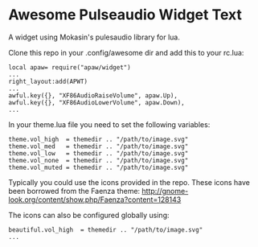 Awesome Pulseaudio Widget Text
==============================
A widget using Mokasin's pulesaudio library for lua.


Clone this repo in your .config/awesome dir and add this to your rc.lua:

```
local apaw= require("apaw/widget")
...
right_layout:add(APWT)
...
awful.key({}, "XF86AudioRaiseVolume", apaw.Up),
awful.key({}, "XF86AudioLowerVolume", apaw.Down),
...
```

In your theme.lua file you need to set the following variables:
```
theme.vol_high  = themedir .. "/path/to/image.svg"
theme.vol_med   = themedir .. "/path/to/image.svg"
theme.vol_low   = themedir .. "/path/to/image.svg"
theme.vol_none  = themedir .. "/path/to/image.svg"
theme.vol_muted = themedir .. "/path/to/image.svg"
```

Typically you could use the icons provided in the repo. These icons have been
borrowed from the Faenza theme: http://gnome-look.org/content/show.php/Faenza?content=128143

The icons can also be configured globally using:
```
beautiful.vol_high  = themedir .. "/path/to/image.svg"
...
```
